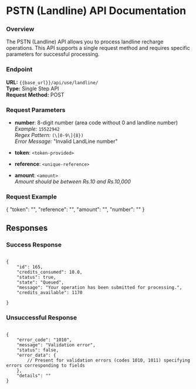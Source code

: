 # PSTN (Landline) API Documentation

### Overview

The PSTN (Landline) API allows you to process landline recharge operations. This API supports a single request method and requires specific parameters for successful processing.

### Endpoint

**URL:**   `{{base_url}}/api/use/landline/`  
**Type:** Single Step API  
**Request Method:** POST

### Request Parameters

- **number**: 8-digit number (area code without 0 and landline number)  
  *Example:* `15522942`  
  *Regex Pattern:* `(\[0-9\]{8})`  
  *Error Message:* "Invalid LandLine number"
  
- **token**: `<token-provided>`
- **reference**: `<unique-reference>`
- **amount**: `<amount>`  
  *Amount should be between Rs.10 and Rs.10,000*

### Request Example


{
    "token": "<token-provided>",
    "reference": "<unique-reference>",
    "amount": "<amount>",
    "number": "<number>"
}

## Responses
### Success Response

<pre><code class="json">
{
    "id": 165,
    "credits_consumed": 10.0,
    "status": true,
    "state": "Queued",
    "message": "Your operation has been submitted for processing.",
    "credits_available": 1170

}
</code></pre>

### Unsuccessful Response

<pre><code class="json">
{
    "error_code": "1010",
    "message": "Validation error",
    "status": false,
    "error_data": {
        // Present for validation errors (codes 1010, 1011) specifying errors corresponding to fields
    },
    "details": "<empty for validation error, error details(string) for other errors>"
}
</code></pre>